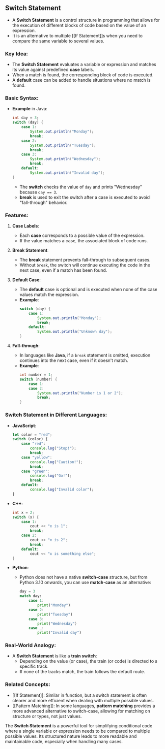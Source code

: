 ## Switch Statement

- A **Switch Statement** is a control structure in programming that allows for the execution of different blocks of code based on the value of an expression. 
- It is an alternative to multiple [[If Statement]]s when you need to compare the same variable to several values.

### Key Idea:
- The **Switch Statement** evaluates a variable or expression and matches its value against predefined **case** labels.
- When a match is found, the corresponding block of code is executed.
- A **default** case can be added to handle situations where no match is found.

### Basic Syntax:

- **Example** in Java:
  ```java
  int day = 3;
  switch (day) {
      case 1:
          System.out.println("Monday");
          break;
      case 2:
          System.out.println("Tuesday");
          break;
      case 3:
          System.out.println("Wednesday");
          break;
      default:
          System.out.println("Invalid day");
  }
  ```
  - The **switch** checks the value of `day` and prints "Wednesday" because `day == 3`.
  - **break** is used to exit the switch after a case is executed to avoid "fall-through" behavior.

### Features:

1. **Case Labels**:
   - Each **case** corresponds to a possible value of the expression.
   - If the value matches a case, the associated block of code runs.
   
2. **Break Statement**:
   - The **break** statement prevents fall-through to subsequent cases.
   - Without `break`, the switch will continue executing the code in the next case, even if a match has been found.

3. **Default Case**:
   - The **default** case is optional and is executed when none of the case values match the expression.
   - **Example**:
     ```java
     switch (day) {
         case 1:
             System.out.println("Monday");
             break;
         default:
             System.out.println("Unknown day");
     }
     ```

4. **Fall-through**:
   - In languages like **Java**, if a `break` statement is omitted, execution continues into the next case, even if it doesn't match.
   - **Example**:
     ```java
     int number = 1;
     switch (number) {
         case 1:
         case 2:
             System.out.println("Number is 1 or 2");
             break;
     }
     ```

### Switch Statement in Different Languages:

- **JavaScript**:
  ```javascript
  let color = "red";
  switch (color) {
      case "red":
          console.log("Stop!");
          break;
      case "yellow":
          console.log("Caution!");
          break;
      case "green":
          console.log("Go!");
          break;
      default:
          console.log("Invalid color");
  }
  ```

- **C++**:
  ```cpp
  int x = 2;
  switch (x) {
      case 1:
          cout << "x is 1";
          break;
      case 2:
          cout << "x is 2";
          break;
      default:
          cout << "x is something else";
  }
  ```

- **Python**:
  - Python does not have a native **switch-case** structure, but from Python 3.10 onwards, you can use **match-case** as an alternative:
    ```python
    day = 3
    match day:
        case 1:
            print("Monday")
        case 2:
            print("Tuesday")
        case 3:
            print("Wednesday")
        case _:
            print("Invalid day")
    ```

### Real-World Analogy:
- A **Switch Statement** is like a **train switch**:
  - Depending on the value (or case), the train (or code) is directed to a specific track.
  - If none of the tracks match, the train follows the default route.

### Related Concepts:
- [[If Statement]]: Similar in function, but a switch statement is often clearer and more efficient when dealing with multiple possible values.
- [[Pattern Matching]]: In some languages, **pattern matching** provides a more advanced alternative to switch-case, allowing for matching on structure or types, not just values.

The **Switch Statement** is a powerful tool for simplifying conditional code where a single variable or expression needs to be compared to multiple possible values. Its structured nature leads to more readable and maintainable code, especially when handling many cases.